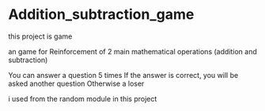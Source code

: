 # Addition_subtraction_game

this project is game

an game for Reinforcement of 2 main mathematical operations (addition and subtraction)

You can answer a question 5 times
If the answer is correct, you will be asked another question
Otherwise a loser

i used from the random module in this project
